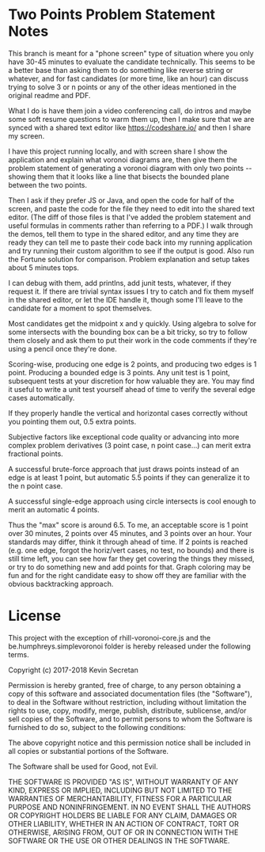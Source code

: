 # Two Points Problem Statement Notes

This branch is meant for a "phone screen" type of situation where you only have
30-45 minutes to evaluate the candidate technically. This seems to be a better
base than asking them to do something like reverse string or whatever, and for
fast candidates (or more time, like an hour) can discuss trying to solve 3 or n
points or any of the other ideas mentioned in the original readme and PDF.

What I do is have them join a video conferencing call, do intros and maybe some soft
resume questions to warm them up, then I make sure that we are synced with a shared
text editor like https://codeshare.io/ and then I share my screen.

I have this project running locally, and with screen share I show the application and
explain what voronoi diagrams are, then give them the problem statement of generating
a voronoi diagram with only two points -- showing them that it looks like a line that bisects
the bounded plane between the two points.

Then I ask if they prefer JS or Java, and open the code for half of the screen, and paste
the code for the file they need to edit into the shared text editor.
(The diff of those files is that I've added the problem statement and useful formulas in comments rather than referring to a PDF.)
I walk through the demos, tell them to type in the shared
editor, and any time they are ready they can tell me to paste their code back into my running application
and try running their custom algorithm to see if the output is good. Also run the Fortune solution for comparison.
Problem explanation and setup takes about 5 minutes tops.

I can debug with them, add printlns, add junit tests, whatever, if they request it. If there are trivial syntax issues
I try to catch and fix them myself in the shared editor, or let the IDE handle it, though some
I'll leave to the candidate for a moment to spot themselves.

Most candidates get the midpoint x and y quickly. Using algebra to solve for some intersects with the bounding box can be a bit tricky,
so try to follow them closely and ask them to put their work in the code comments if they're using a pencil once they're done.

Scoring-wise, producing one edge is 2 points, and producing two edges is 1 point. Producing a bounded edge is 3 points. Any unit test is 1 point,
subsequent tests at your discretion for how valuable they are. You may find it useful to write a unit test yourself ahead of time to verify
the several edge cases automatically.

If they properly handle the vertical and horizontal cases correctly without you pointing them out, 0.5 extra points.

Subjective factors like exceptional code quality or advancing into more complex problem derivatives (3 point case, n point case...)
can merit extra fractional points.

A successful brute-force approach that just draws points instead of an edge is at least 1 point,
but automatic 5.5 points if they can generalize it to the n point case.

A successful single-edge approach using circle intersects is cool enough to merit an automatic 4 points.

Thus the "max" score is around 6.5. To me, an acceptable score is 1 point over 30 minutes, 2 points over 45 minutes, and 3 points over an hour.
Your standards may differ, think it through ahead of time. If 2 points is reached (e.g. one edge, forgot the horiz/vert cases, no test, no bounds)
and there is still time left, you can see how far they get covering the things they missed, or try to do something new and add points for that.
Graph coloring may be fun and for the right candidate easy to show off they are familiar with the obvious backtracking approach.

# License

This project with the exception of rhill-voronoi-core.js and the
be.humphreys.simplevoronoi folder is hereby released under the following terms.

Copyright (c) 2017-2018 Kevin Secretan

Permission is hereby granted, free of charge, to any person obtaining a copy of this software and associated documentation files (the "Software"), to deal in the Software without restriction, including without limitation the rights to use, copy, modify, merge, publish, distribute, sublicense, and/or sell copies of the Software, and to permit persons to whom the Software is furnished to do so, subject to the following conditions:

The above copyright notice and this permission notice shall be included in all copies or substantial portions of the Software.

The Software shall be used for Good, not Evil.

THE SOFTWARE IS PROVIDED "AS IS", WITHOUT WARRANTY OF ANY KIND, EXPRESS OR IMPLIED, INCLUDING BUT NOT LIMITED TO THE WARRANTIES OF MERCHANTABILITY, FITNESS FOR A PARTICULAR PURPOSE AND NONINFRINGEMENT. IN NO EVENT SHALL THE AUTHORS OR COPYRIGHT HOLDERS BE LIABLE FOR ANY CLAIM, DAMAGES OR OTHER LIABILITY, WHETHER IN AN ACTION OF CONTRACT, TORT OR OTHERWISE, ARISING FROM, OUT OF OR IN CONNECTION WITH THE SOFTWARE OR THE USE OR OTHER DEALINGS IN THE SOFTWARE. 

